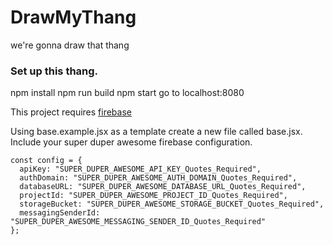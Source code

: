 # DrawMyThang
we're gonna draw that thang

### Set up this thang.
npm install
npm run build
npm start
go to localhost:8080

This project requires [firebase](https://firebase.google.com/)

Using base.example.jsx as a template create a new file called base.jsx. Include your super duper awesome firebase configuration.

```
const config = {
  apiKey: "SUPER_DUPER_AWESOME_API_KEY_Quotes_Required",
  authDomain: "SUPER_DUPER_AWESOME_AUTH_DOMAIN_Quotes_Required",
  databaseURL: "SUPER_DUPER_AWESOME_DATABASE_URL_Quotes_Required",
  projectId: "SUPER_DUPER_AWESOME_PROJECT_ID_Quotes_Required",
  storageBucket: "SUPER_DUPER_AWESOME_STORAGE_BUCKET_Quotes_Required",
  messagingSenderId: "SUPER_DUPER_AWESOME_MESSAGING_SENDER_ID_Quotes_Required"
};
```
